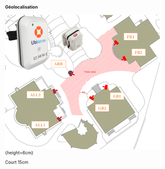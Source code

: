 #### Géolocalisation

![Implantation des antennes Ubisense](imgs/plan_capteurs_tags.png){height=6cm}

<div class="notes">
Court
15cm
</div>
